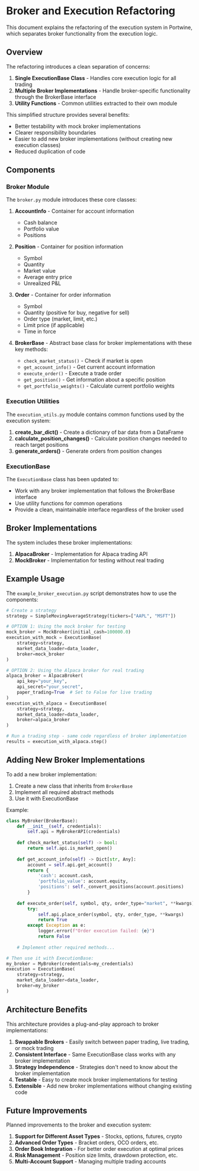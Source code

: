 # Broker and Execution Refactoring

This document explains the refactoring of the execution system in Portwine, which separates broker functionality from the execution logic.

## Overview

The refactoring introduces a clean separation of concerns:

1. **Single ExecutionBase Class** - Handles core execution logic for all trading
2. **Multiple Broker Implementations** - Handle broker-specific functionality through the BrokerBase interface
3. **Utility Functions** - Common utilities extracted to their own module

This simplified structure provides several benefits:
- Better testability with mock broker implementations
- Clearer responsibility boundaries
- Easier to add new broker implementations (without creating new execution classes)
- Reduced duplication of code

## Components

### Broker Module

The `broker.py` module introduces these core classes:

1. **AccountInfo** - Container for account information
   - Cash balance
   - Portfolio value
   - Positions

2. **Position** - Container for position information
   - Symbol
   - Quantity
   - Market value
   - Average entry price
   - Unrealized P&L

3. **Order** - Container for order information
   - Symbol
   - Quantity (positive for buy, negative for sell)
   - Order type (market, limit, etc.)
   - Limit price (if applicable)
   - Time in force

4. **BrokerBase** - Abstract base class for broker implementations with these key methods:
   - `check_market_status()` - Check if market is open
   - `get_account_info()` - Get current account information
   - `execute_order()` - Execute a trade order
   - `get_position()` - Get information about a specific position
   - `get_portfolio_weights()` - Calculate current portfolio weights

### Execution Utilities

The `execution_utils.py` module contains common functions used by the execution system:

1. **create_bar_dict()** - Create a dictionary of bar data from a DataFrame
2. **calculate_position_changes()** - Calculate position changes needed to reach target positions
3. **generate_orders()** - Generate orders from position changes

### ExecutionBase

The `ExecutionBase` class has been updated to:
- Work with any broker implementation that follows the BrokerBase interface
- Use utility functions for common operations
- Provide a clean, maintainable interface regardless of the broker used

## Broker Implementations

The system includes these broker implementations:

1. **AlpacaBroker** - Implementation for Alpaca trading API
2. **MockBroker** - Implementation for testing without real trading

## Example Usage

The `example_broker_execution.py` script demonstrates how to use the components:

```python
# Create a strategy
strategy = SimpleMovingAverageStrategy(tickers=["AAPL", "MSFT"])

# OPTION 1: Using the mock broker for testing
mock_broker = MockBroker(initial_cash=100000.0)
execution_with_mock = ExecutionBase(
    strategy=strategy,
    market_data_loader=data_loader,
    broker=mock_broker
)

# OPTION 2: Using the Alpaca broker for real trading
alpaca_broker = AlpacaBroker(
    api_key="your_key",
    api_secret="your_secret",
    paper_trading=True  # Set to False for live trading
)
execution_with_alpaca = ExecutionBase(
    strategy=strategy,
    market_data_loader=data_loader,
    broker=alpaca_broker
)

# Run a trading step - same code regardless of broker implementation
results = execution_with_alpaca.step()
```

## Adding New Broker Implementations

To add a new broker implementation:

1. Create a new class that inherits from `BrokerBase`
2. Implement all required abstract methods
3. Use it with ExecutionBase

Example:

```python
class MyBroker(BrokerBase):
    def __init__(self, credentials):
        self.api = MyBrokerAPI(credentials)
        
    def check_market_status(self) -> bool:
        return self.api.is_market_open()
        
    def get_account_info(self) -> Dict[str, Any]:
        account = self.api.get_account()
        return {
            'cash': account.cash,
            'portfolio_value': account.equity,
            'positions': self._convert_positions(account.positions)
        }
        
    def execute_order(self, symbol, qty, order_type="market", **kwargs) -> bool:
        try:
            self.api.place_order(symbol, qty, order_type, **kwargs)
            return True
        except Exception as e:
            logger.error(f"Order execution failed: {e}")
            return False
            
    # Implement other required methods...

# Then use it with ExecutionBase:
my_broker = MyBroker(credentials=my_credentials)
execution = ExecutionBase(
    strategy=strategy,
    market_data_loader=data_loader,
    broker=my_broker
)
```

## Architecture Benefits

This architecture provides a plug-and-play approach to broker implementations:

1. **Swappable Brokers** - Easily switch between paper trading, live trading, or mock trading
2. **Consistent Interface** - Same ExecutionBase class works with any broker implementation
3. **Strategy Independence** - Strategies don't need to know about the broker implementation
4. **Testable** - Easy to create mock broker implementations for testing
5. **Extensible** - Add new broker implementations without changing existing code

## Future Improvements

Planned improvements to the broker and execution system:

1. **Support for Different Asset Types** - Stocks, options, futures, crypto
2. **Advanced Order Types** - Bracket orders, OCO orders, etc.
3. **Order Book Integration** - For better order execution at optimal prices
4. **Risk Management** - Position size limits, drawdown protection, etc.
5. **Multi-Account Support** - Managing multiple trading accounts 